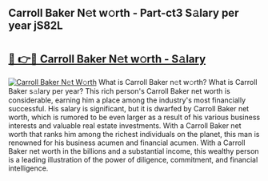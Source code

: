 ## Carroll Baker N𝚎t w𝚘rth - Part-ct3 S𝚊lary per year jS82L

# <h2><a href="http://gc2zy5.nevu.top/?p=Carroll+Baker">🔗 👉🔴 Carroll Baker N𝚎t w𝚘rth - S𝚊lary</a></h2>

[![Carroll Baker N𝚎t W𝚘rth](https://i.imgur.com/Oavwk0R.jpeg)](http://gc2zy5.nevu.top/?p=Carroll+Baker)
What is Carroll Baker n𝚎t w𝚘rth? What is Carroll Baker s𝚊lary per year?
This rich person's Carroll Baker net worth is considerable, earning him a place among the industry's most financially successful. His salary is significant, but it is dwarfed by Carroll Baker net worth, which is rumored to be even larger as a result of his various business interests and valuable real estate investments. With a Carroll Baker net worth that ranks him among the richest individuals on the planet, this man is renowned for his business acumen and financial acumen. With a Carroll Baker net worth in the billions and a substantial income, this wealthy person is a leading illustration of the power of diligence, commitment, and financial intelligence.
